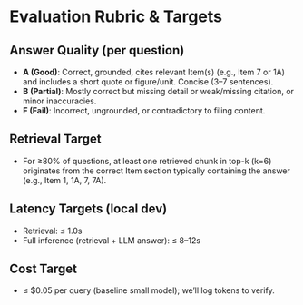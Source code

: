 # Evaluation Rubric & Targets

## Answer Quality (per question)
- **A (Good)**: Correct, grounded, cites relevant Item(s) (e.g., Item 7 or 1A) and includes a short quote or figure/unit. Concise (3–7 sentences).
- **B (Partial)**: Mostly correct but missing detail or weak/missing citation, or minor inaccuracies.
- **F (Fail)**: Incorrect, ungrounded, or contradictory to filing content.

## Retrieval Target
- For ≥80% of questions, at least one retrieved chunk in top-k (k=6) originates from the correct Item section typically containing the answer (e.g., Item 1, 1A, 7, 7A).

## Latency Targets (local dev)
- Retrieval: ≤ 1.0s
- Full inference (retrieval + LLM answer): ≤ 8–12s

## Cost Target
- ≤ $0.05 per query (baseline small model); we’ll log tokens to verify.
